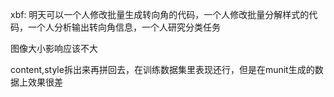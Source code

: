 xbf:
明天可以一个人修改批量生成转向角的代码，一个人修改批量分解样式的代码，一个人分析输出转向角信息，一个人研究分类任务


图像大小影响应该不大


content,style拆出来再拼回去，在训练数据集里表现还行，但是在munit生成的数据上效果很差
